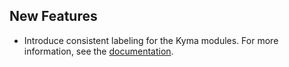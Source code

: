 ## New Features

- Introduce consistent labeling for the Kyma modules. For more information, see the [documentation](https://kyma-project.io/#/istio/user/00-10-overview-istio-controller?id=labeling-resources).